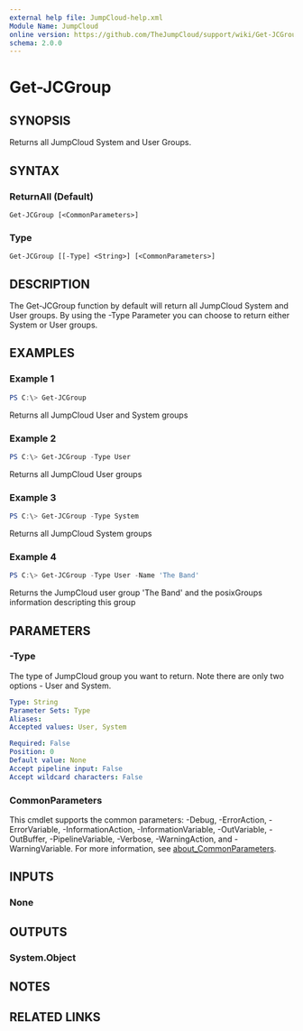 ```yaml
---
external help file: JumpCloud-help.xml
Module Name: JumpCloud
online version: https://github.com/TheJumpCloud/support/wiki/Get-JCGroup
schema: 2.0.0
---
```


# Get-JCGroup

## SYNOPSIS
Returns all JumpCloud System and User Groups.

## SYNTAX

### ReturnAll (Default)
```
Get-JCGroup [<CommonParameters>]
```

### Type
```
Get-JCGroup [[-Type] <String>] [<CommonParameters>]
```

## DESCRIPTION
The Get-JCGroup function by default will return all JumpCloud System and User groups. By using the -Type Parameter you can choose to return either System or User groups.

## EXAMPLES

### Example 1

```PowerShell
PS C:\> Get-JCGroup
```

Returns all JumpCloud User and System groups

### Example 2

```PowerShell
PS C:\> Get-JCGroup -Type User
```

Returns all JumpCloud User groups

### Example 3

```PowerShell
PS C:\> Get-JCGroup -Type System
```

Returns all JumpCloud System groups

### Example 4

```PowerShell
PS C:\> Get-JCGroup -Type User -Name 'The Band'
```

Returns the JumpCloud user group 'The Band' and the posixGroups information descripting this group 

## PARAMETERS

### -Type
The type of JumpCloud group you want to return.
Note there are only two options - User and System.

```yaml
Type: String
Parameter Sets: Type
Aliases:
Accepted values: User, System

Required: False
Position: 0
Default value: None
Accept pipeline input: False
Accept wildcard characters: False
```

### CommonParameters
This cmdlet supports the common parameters: -Debug, -ErrorAction, -ErrorVariable, -InformationAction, -InformationVariable, -OutVariable, -OutBuffer, -PipelineVariable, -Verbose, -WarningAction, and -WarningVariable. For more information, see [about_CommonParameters](http://go.microsoft.com/fwlink/?LinkID=113216).

## INPUTS

### None
## OUTPUTS

### System.Object
## NOTES

## RELATED LINKS
